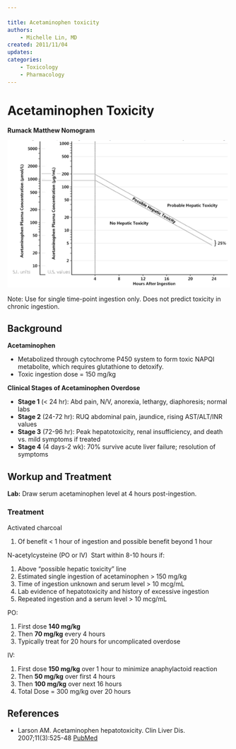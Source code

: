 ```yaml
---

title: Acetaminophen toxicity
authors:
    - Michelle Lin, MD
created: 2011/11/04
updates:
categories:
    - Toxicology
    - Pharmacology
---
```


# Acetaminophen Toxicity

**Rumack Matthew Nomogram**

![Rumack Matthew Nomogram](image-1.png)

Note: Use for single time-point ingestion only. Does not predict toxicity in chronic ingestion.

## Background

**Acetaminophen**

- Metabolized through cytochrome P450 system to form toxic NAPQI metabolite, which requires glutathione to detoxify.
- Toxic ingestion dose = 150 mg/kg 

**Clinical Stages of Acetaminophen Overdose**

- **Stage 1** (&lt; 24 hr): Abd pain, N/V, anorexia, lethargy, diaphoresis; normal labs
- **Stage 2** (24-72 hr): RUQ abdominal pain, jaundice, rising AST/ALT/INR values 
- **Stage 3** (72-96 hr): Peak hepatotoxicity, renal insufficiency, and death vs. mild symptoms if treated
- **Stage 4** (4 days-2 wk): 70% survive acute liver failure; resolution of symptoms

## Workup and Treatment

**Lab:** Draw serum acetaminophen level at 4 hours post-ingestion. 

### Treatment

<span class="drug">Activated charcoal</span>
1.  Of benefit &lt; 1 hour of ingestion and possible benefit beyond 1 hour

<span class="drug">N-acetylcysteine</span> (PO or IV) 
Start within 8-10 hours if:
1.  Above “possible hepatic toxicity” line
2.  Estimated single ingestion of acetaminophen > 150 mg/kg
3.  Time of ingestion unknown and serum level > 10 mcg/mL
4.  Lab evidence of hepatotoxicity and history of excessive ingestion 
5.  Repeated ingestion and a serum level > 10 mcg/mL

PO: 
1.  First dose **140 mg/kg** 
2.  Then **70 mg/kg** every 4 hours 
3.  Typically treat for 20 hours for uncomplicated overdose

IV: 
1.  First dose **150 mg/kg** over 1 hour to minimize anaphylactoid reaction
2.  Then **50 mg/kg** over first 4 hours
3.  Then **100 mg/kg** over next 16 hours
4.  Total Dose = 300 mg/kg over 20 hours

## References

- Larson AM. Acetaminophen hepatotoxicity. Clin Liver Dis. 2007;11(3):525-48 [PubMed](https://www.ncbi.nlm.nih.gov/pubmed/?term=17723918)
